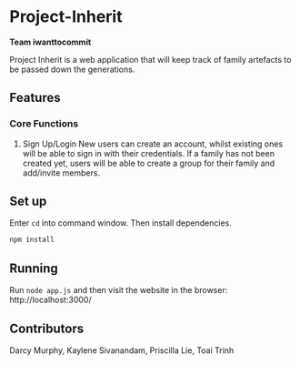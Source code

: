 # Project-Inherit
**Team iwanttocommit**

Project Inherit is a web application that will keep track of family artefacts to be passed down the generations. 

## Features
### Core Functions
1. Sign Up/Login
  New users can create an account, whilst existing ones will be able to sign in with their credentials. If a family has not been created yet, users will be able to create a group for their family and add/invite members.



## Set up
Enter `cd` into command window. 
Then install dependencies.
```bash
npm install
```

## Running
Run `node app.js` and then visit the website in the browser: http://localhost:3000/

## Contributors
Darcy Murphy, 
Kaylene Sivanandam,
Priscilla Lie,
Toai Trinh
